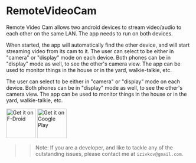 # RemoteVideoCam

Remote Video Cam allows two android devices to stream video/audio to each other on the same LAN. The app needs to run on both devices.

When started, the app will automatically find the other device, and will start streaming video from its cam to it.
The user can select to be either in "camera" or "display" mode on each device. Both phones can be in "display" mode as well,
to see the other's camera view. The app can be used to monitor things in the house or in the yard, walkie-talkie, etc.

The user can select to be either in "camera" or "display" mode on each device. Both phones can be in "display" mode as well, to see the other's camera view.
The app can be used to monitor things in the house or in the yard, walkie-talkie, etc.

[<img src="https://fdroid.gitlab.io/artwork/badge/get-it-on.png"
     alt="Get it on F-Droid"
     height="80">](https://f-droid.org/packages/org.avmedia.remotevideocam/)
[<img src="https://play.google.com/intl/en_us/badges/images/generic/en-play-badge.png"
     alt="Get it on Google Play"
     height="80">](https://play.google.com/store/apps/details?id=org.avmedia.remotevideocam)

>> Note: If you are a developer, and like to tackle any of the outstanding issues, please contact me at `izivkov@gmail.com`.
